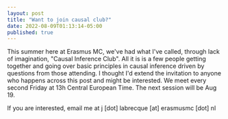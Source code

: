 ```yaml
---
layout: post
title: "Want to join causal club?"
date: 2022-08-09T01:13:14-05:00
published: true
---
```


This summer here at Erasmus MC, we've had what I've called, through lack of imagination, "Causal Inference Club". All it is is a few people getting together and going over basic principles in causal inference driven by questions from those attending. I thought I'd extend the invitation to anyone who happens across this post and might be interested. We meet every second Friday at 13h Central European Time. The next session will be Aug 19.

 If you are interested, email me at j [dot] labrecque [at] erasmusmc [dot] nl




